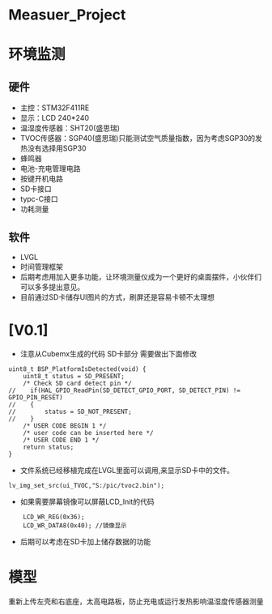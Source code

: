 # Measuer_Project

# 环境监测

## 硬件 ##
* 主控：STM32F411RE
* 显示：LCD 240*240
* 温湿度传感器：SHT20(盛思瑞)
* TVOC传感器：SGP40(盛思瑞)只能测试空气质量指数，因为考虑SGP30的发热没有选择用SGP30
* 蜂鸣器
* 电池-充电管理电路
* 按键开机电路
* SD卡接口
* typc-C接口
* 功耗测量
## 软件
* LVGL
* 时间管理框架
* 后期考虑用加入更多功能，让环境测量仪成为一个更好的桌面摆件，小伙伴们可以多多提出意见。
* 目前通过SD卡储存UI图片的方式，刷屏还是容易卡顿不太理想


# [V0.1]
* 注意从Cubemx生成的代码 SD卡部分 需要做出下面修改 
```
uint8_t	BSP_PlatformIsDetected(void) {
    uint8_t status = SD_PRESENT;
    /* Check SD card detect pin */
//    if(HAL_GPIO_ReadPin(SD_DETECT_GPIO_PORT, SD_DETECT_PIN) != GPIO_PIN_RESET)
//    {
//        status = SD_NOT_PRESENT;
//    }
    /* USER CODE BEGIN 1 */
    /* user code can be inserted here */
    /* USER CODE END 1 */
    return status;
}
```
* 文件系统已经移植完成在LVGL里面可以调用,来显示SD卡中的文件。
```
lv_img_set_src(ui_TVOC,"S:/pic/tvoc2.bin");
```
* 如果需要屏幕镜像可以屏蔽LCD_Init的代码
```
	LCD_WR_REG(0x36); 
	LCD_WR_DATA8(0x40); //镜像显示
```
* 后期可以考虑在SD卡加上储存数据的功能


# 模型

重新上传左壳和右底座，太高电路板，防止充电或运行发热影响温湿度传感器测量